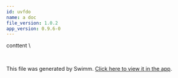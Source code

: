 ```yaml
---
id: uvfdo
name: a doc
file_version: 1.0.2
app_version: 0.9.6-0
---
```


conttent \\

<br/>

This file was generated by Swimm. [Click here to view it in the app](http://localhost:5001/repos/Z2l0aHViJTNBJTNBYXplcm90aGNvcmUtd290bGslM0ElM0FtYW96U3dpbW0=/docs/uvfdo).